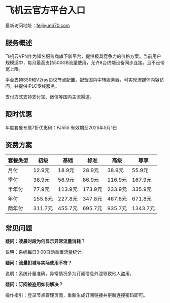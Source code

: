 # 飞机云官方平台入口

最新访问地址：[feijiyun670.com](https://url.gogogomiao.one/QYTN)

## 服务概述

飞机云VPN作为知名服务商旗下新平台，提供极具竞争力的价格方案。当前用户规模适中，每月最高支持500GB流量使用，允许8台终端设备同步连接，且不设带宽上限。

平台支持SSR和V2ray协议节点配置，配备国内中转服务器，可实现流媒体内容访问，并提供IPLC专线服务。

支付方式支持支付宝、微信等国内主流渠道。

## 限时优惠

年度套餐专属7折优惠码：FJ555 
有效期至2025年5月1日

## 资费方案

|套餐类型|初级|基础|标准|高级|尊享|
|--------|----|----|----|----|----|
|月付|12.9元|18.9元|28.9元|38.9元|55.9元|
|季付|38.9元|56.9元|86.9元|116.9元|167.9元|
|半年付|77.9元|113.9元|173.9元|233.9元|335.9元|
|年付|155.8元|227.8元|347.8元|467.8元|671.8元|
|两年付|311.7元|455.7元|695.7元|935.7元|1343.7元|

## 常见问题

**疑问：凌晨时段为何显示异常流量消耗？**

说明：系统每日3:00自动重置流量统计。

**疑问：流量扣减与实际使用不符？**

说明：系统计量准确，异常情况多为订阅信息外泄导致他人盗用。

**疑问：订阅被盗用如何解决？**

操作指引：登录节点管理页面，重新生成订阅链接并更新连接密码即可。